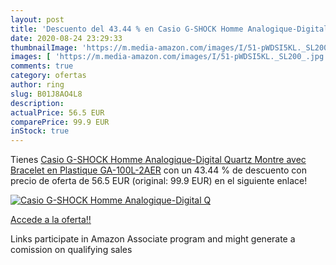 ```yaml
---
layout: post
title: 'Descuento del 43.44 % en Casio G-SHOCK Homme Analogique-Digital Q'
date: 2020-08-24 23:29:33
thumbnailImage: 'https://m.media-amazon.com/images/I/51-pWDSI5KL._SL200_.jpg'
images: [ 'https://m.media-amazon.com/images/I/51-pWDSI5KL._SL200_.jpg' ]
comments: true
category: ofertas
author: ring
slug: B01J8AO4L8
description:
actualPrice: 56.5 EUR
comparePrice: 99.9 EUR
inStock: true
---
```


Tienes [Casio G-SHOCK Homme Analogique-Digital Quartz Montre avec Bracelet en Plastique GA-100L-2AER](https://www.amazon.fr/dp/B01J8AO4L8/?tag=tolees0d-21) con un 43.44 % de descuento con precio de oferta de 56.5 EUR (original: 99.9 EUR) en el siguiente enlace!

[![Casio G-SHOCK Homme Analogique-Digital Q](https://m.media-amazon.com/images/I/51-pWDSI5KL._SL200_.jpg)](https://www.amazon.fr/dp/B01J8AO4L8/?tag=tolees0d-21)

[Accede a la oferta!!](https://www.amazon.fr/dp/B01J8AO4L8/?tag=tolees0d-21)

Links participate in Amazon Associate program and might generate a comission on qualifying sales


